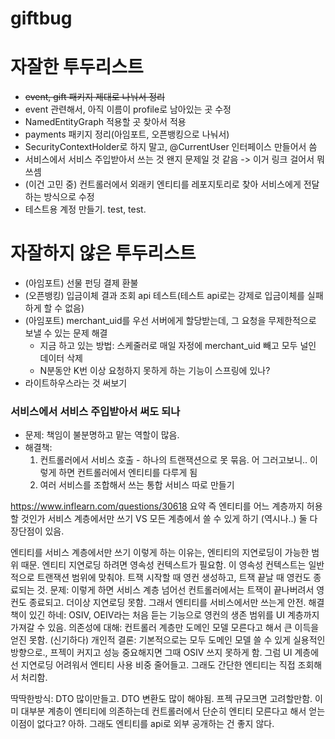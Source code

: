 # giftbug

# 자잘한 투두리스트
- ~~event, gift 패키지 제대로 나눠서 정리~~
- event 관련해서, 아직 이름이 profile로 남아있는 곳 수정
- NamedEntityGraph 적용할 곳 찾아서 적용
- payments 패키지 정리(아임포트, 오픈뱅킹으로 나눠서)
- SecurityContextHolder로 하지 말고, @CurrentUser 인터페이스 만들어서 씀
- 서비스에서 서비스 주입받아서 쓰는 것 왠지 문제일 것 같음 -> 이거 링크 걸어서 뭐 쓰셈
- (이건 고민 중) 컨트롤러에서 외래키 엔티티를 레포지토리로 찾아 서비스에게 전달하는 방식으로 수정 
- 테스트용 계정 만들기. test, test.

# 자잘하지 않은 투두리스트 
- (아임포트) 선물 펀딩 결제 환불
- (오픈뱅킹) 입금이체 결과 조회 api 테스트(테스트 api로는 강제로 입금이체를 실패하게 할 수 없음)
- (아임포트) merchant_uid를 우선 서버에게 할당받는데, 그 요청을 무제한적으로 보낼 수 있는 문제 해결
  - 지금 하고 있는 방법: 스케줄러로 매일 자정에 merchant_uid 빼고 모두 널인 데이터 삭제
  - N분동안 K번 이상 요청하지 못하게 하는 기능이 스프링에 있나? 
- 라이트하우스라는 것 써보기 


### 서비스에서 서비스 주입받아서 써도 되나
- 문제: 책임이 불분명하고 맡는 역할이 많음. 
- 해결책:
  1. 컨트롤러에서 서비스 호출 - 하나의 트랜잭션으로 못 묶음. 어 그러고보니.. 이렇게 하면 컨트롤러에서 엔티티를 다루게 됨
  2. 여러 서비스를 조합해서 쓰는 통합 서비스 따로 만들기

https://www.inflearn.com/questions/30618
요약
즉 엔티티를 어느 계층까지 허용할 것인가
서비스 계층에서만 쓰기 VS 모든 계층에서 쓸 수 있게 하기
(역시나..) 둘 다 장단점이 있음.

엔티티를 서비스 계층에서만 쓰기
이렇게 하는 이유는, 엔티티의 지연로딩이 가능한 범위 때문. 엔티티 지연로딩 하려면 영속성 컨텍스트가 필요함. 이 영속성 컨텍스트는
일반적으로 트랜잭션 범위에 맞춰야. 트잭 시작할 때 영컨 생성하고, 트잭 끝날 때 영컨도 종료되는 것. 
문제: 이렇게 하면 서비스 계층 넘어선 컨트롤러에서는 트잭이 끝나버려서 영컨도 종료되고. 더이상 지연로딩 못함. 그래서 엔티티를 서비스에서만 쓰는게 안전.
해결책이 있긴 하네: OSIV, OEIV라는 처음 듣는 기능으로 영컨의 생존 범위를 UI 계층까지 가져갈 수 있음. 
의존성에 대해: 컨트롤러 계층만 도메인 모델 모른다고 해서 큰 이득을 얻진 못함. (신기하다)
개인적 결론: 기본적으로는 모두 도메인 모델 쓸 수 있게 실용적인 방향으로., 프젝이 커지고 성능 중요해지면 그때 OSIV 쓰지 못하게 함. 
그럼 UI 계층에선 지연로딩 어려워서 엔티티 사용 비중 줄어들고. 그래도 간단한 엔티티는 직접 조회해서 처리함.

딱딱한방식: DTO 많이만들고. DTO 변환도 많이 해야됨. 프젝 규모크면 고려할만함. 
이미 대부분 계층이 엔티티에 의존하는데 컨트롤러에서 단순히 엔티티 모른다고 해서 얻는 이점이 없다고? 아하. 그래도 엔티티를 api로 외부 공개하는 건 좋지 않다.

